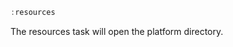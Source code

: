 <!--TITLE:resources-->
<!--ABOUT:The resources task will open the platform directory.-->

```javascript
:resources
```

The resources task will open the platform directory.